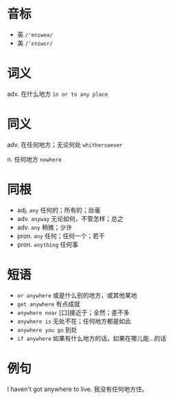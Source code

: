 # 音标

- 英 `/'enɪweə/`
- 美 `/'ɛnɪwɛr/`

# 词义

adv. 在什么地方
`in or to any place`

# 同义

adv. 在任何地方；无论何处
`whithersoever`

n. 任何地方
`nowhere`

# 同根

- adj. `any` 任何的；所有的；丝毫
- adv. `anyway` 无论如何，不管怎样；总之
- adv. `any` 稍微；少许
- pron. `any` 任何；任何一个；若干
- pron. `anything` 任何事

# 短语

- `or anywhere` 或是什么别的地方，或其他某地
- `get anywhere` 有点成就
- `anywhere near` [口]接近于；全然；差不多
- `anywhere is` 无处不在；任何地方都是如此
- `anywhere you go` 到处
- `if anywhere` 如果有什么地方的话，如果在哪儿能…的话

# 例句

I haven't got anywhere to live.
我没有任何地方住。


